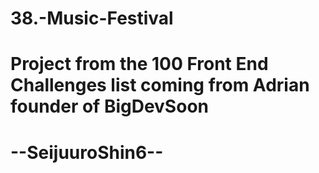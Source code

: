 # 38.-Music-Festival
# Project from the 100 Front End Challenges list coming from Adrian founder of BigDevSoon
# --SeijuuroShin6--